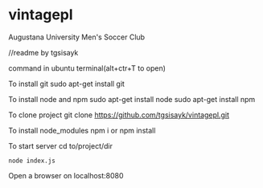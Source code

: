 # vintagepl
Augustana University Men's Soccer Club


//readme by tgsisayk

command in ubuntu terminal(alt+ctr+T to open)

To install git
    sudo apt-get install git

To install node and npm 
    sudo apt-get install node
    sudo apt-get install npm

To clone project
    git clone https://github.com/tgsisayk/vintagepl.git

To install node_modules
    npm i 
      or
    npm install

To start server
    cd to/project/dir
    
    node index.js
    
Open a browser on localhost:8080

